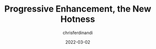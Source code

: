 ---
author: chrisferdinandi
date: 2022-03-02
permalink: false
tags:
  - progressive-enhancement
target_url: https://gomakethings.com/progressive-enhancement-the-new-hotness/
title: Progressive Enhancement, the New Hotness
---